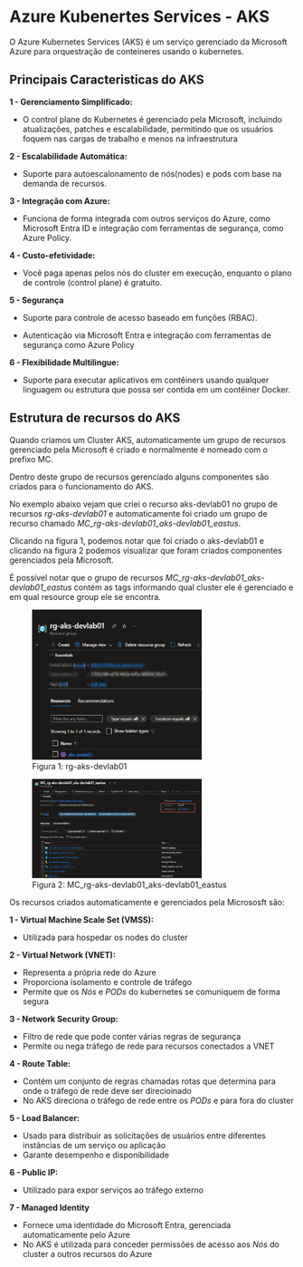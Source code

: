 # Azure Kubenertes Services - AKS

 O Azure Kubernetes Services (AKS) é um serviço gerenciado da Microsoft Azure para orquestração de conteineres usando o kubernetes.

## Principais Caracteristicas do AKS

 **1 - Gerenciamento Simplificado:**

 - O control plane do Kubernetes é gerenciado pela Microsoft, incluindo atualizações, patches e escalabilidade, permitindo que os usuários foquem nas cargas de trabalho e menos na infraestrutura

**2 - Escalabilidade Automática:**

- Suporte para autoescalonamento de nós(nodes) e pods com base na demanda de recursos.

**3 - Integração com Azure:**

- Funciona de forma integrada com outros serviços do Azure, como Microsoft Entra ID e integração com ferramentas de segurança, como Azure Policy.

**4 - Custo-efetividade:**

- Você paga apenas pelos nós do cluster em execução, enquanto o plano de controle (control plane) é gratuito.

**5 - Segurança**

- Suporte para controle de acesso baseado em funções (RBAC).

- Autenticação via Microsoft Entra e integração com ferramentas de segurança como Azure Policy

**6 - Flexibilidade Multilingue:**

- Suporte para executar aplicativos em contêiners usando qualquer linguagem ou estrutura que possa ser contida em um contêiner Docker.

## Estrutura de recursos do AKS

Quando criamos um Cluster AKS, automaticamente um grupo de recursos gerenciado pela Microsoft é criado e normalmente é nomeado com o prefixo MC.

Dentro deste grupo de recursos gerenciado alguns componentes são criados para o funcionamento do AKS.

No exemplo abaixo vejam que criei o recurso aks-devlab01 no grupo de recursos *rg-aks-devlab01* e automaticamente foi criado um grupo de recurso chamado
*MC_rg-aks-devlab01_aks-devlab01_eastus*. 

Clicando na figura 1, podemos notar que foi criado o aks-devlab01 e clicando na figura 2 podemos visualizar que foram criados componentes gerenciados pela Microsoft.

É possível notar que o grupo de recursos *MC_rg-aks-devlab01_aks-devlab01_eastus* contém as tags informando qual cluster ele é gerenciado e em qual resource group ele se encontra.

<figure>
  <img src="images/rg-aks.png" alt="rg-aks-devlab01" style="width:300px; height:auto;">
  <figcaption>Figura 1: rg-aks-devlab01</figcaption>
</figure>


<figure>
  <img src="images/mc-rg-aks.png" alt="MC_rg-aks-devlab01_aks-devlab01_eastus" style="width:300px; height:auto;">
  <figcaption>Figura 2: MC_rg-aks-devlab01_aks-devlab01_eastus</figcaption>
</figure>

Os recursos criados automaticamente e gerenciados pela Micrososft são:

**1 - Virtual Machine Scale Set (VMSS):** 
- Utilizada para hospedar os nodes do cluster

**2 - Virtual Network (VNET):** 
- Representa a própria rede do Azure
- Proporciona isolamento e controle de tráfego
- Permite que os *Nós* e *PODs* do kubernetes se comuniquem de forma segura

**3 - Network Security Group:**
- Filtro de rede que pode conter várias regras de segurança
- Permite ou nega tráfego de rede para recursos conectados a VNET

**4 - Route Table:**
- Contém um conjunto de regras chamadas rotas que determina para onde o tráfego de rede deve ser direcioinado
- No AKS direciona o tráfego de rede entre os *PODs* e para fora do cluster

**5 - Load Balancer:**
- Usado para distribuir as solicitações de usuários entre diferentes instâncias de um serviço ou aplicação
- Garante desempenho e disponibilidade

**6 - Public IP:**
- Utilizado para expor serviços ao tráfego externo

**7 - Managed Identity**
- Fornece uma identidade do Microsoft Entra, gerenciada automaticamente pelo Azure
- No AKS é utilizada para conceder permissões de acesso aos *Nós* do cluster a outros recursos do Azure
